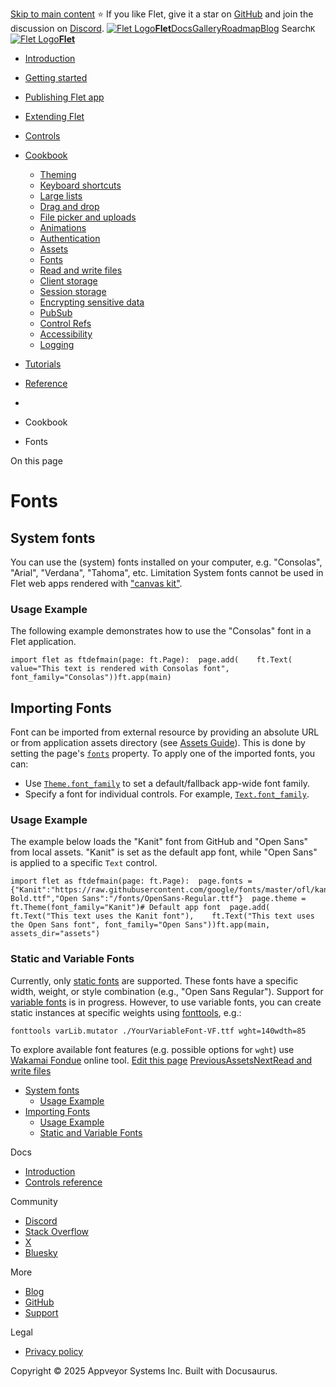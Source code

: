 [Skip to main content](https://flet.dev/docs/cookbook/fonts/#__docusaurus_skipToContent_fallback)
⭐️ If you like Flet, give it a star on [GitHub](https://github.com/flet-dev/flet) and join the discussion on [Discord](https://discord.gg/dzWXP8SHG8).
[![Flet Logo](https://flet.dev/img/logo.svg)**Flet**](https://flet.dev/)[Docs](https://flet.dev/docs/)[Gallery](https://flet.dev/gallery)[Roadmap](https://flet.dev/roadmap)[Blog](https://flet.dev/blog)
[](https://github.com/flet-dev/flet)
Search`K`
[![Flet Logo](https://flet.dev/img/logo.svg)**Flet**](https://flet.dev/)
  * [Introduction](https://flet.dev/docs/)
  * [Getting started](https://flet.dev/docs/getting-started/)
  * [Publishing Flet app](https://flet.dev/docs/publish)
  * [Extending Flet](https://flet.dev/docs/cookbook/fonts/)
  * [Controls](https://flet.dev/docs/controls)
  * [Cookbook](https://flet.dev/docs/cookbook/fonts/)
    * [Theming](https://flet.dev/docs/cookbook/theming)
    * [Keyboard shortcuts](https://flet.dev/docs/cookbook/keyboard-shortcuts)
    * [Large lists](https://flet.dev/docs/cookbook/large-lists)
    * [Drag and drop](https://flet.dev/docs/cookbook/drag-and-drop)
    * [File picker and uploads](https://flet.dev/docs/cookbook/file-picker-and-uploads)
    * [Animations](https://flet.dev/docs/cookbook/animations)
    * [Authentication](https://flet.dev/docs/cookbook/authentication)
    * [Assets](https://flet.dev/docs/cookbook/assets)
    * [Fonts](https://flet.dev/docs/cookbook/fonts)
    * [Read and write files](https://flet.dev/docs/cookbook/read-and-write-files)
    * [Client storage](https://flet.dev/docs/cookbook/client-storage)
    * [Session storage](https://flet.dev/docs/cookbook/session-storage)
    * [Encrypting sensitive data](https://flet.dev/docs/cookbook/encrypting-sensitive-data)
    * [PubSub](https://flet.dev/docs/cookbook/pub-sub)
    * [Control Refs](https://flet.dev/docs/cookbook/control-refs)
    * [Accessibility](https://flet.dev/docs/cookbook/accessibility)
    * [Logging](https://flet.dev/docs/cookbook/logging)
  * [Tutorials](https://flet.dev/docs/tutorials)
  * [Reference](https://flet.dev/docs/reference)


  * [](https://flet.dev/)
  * Cookbook
  * Fonts


On this page
# Fonts
## System fonts[​](https://flet.dev/docs/cookbook/fonts/#system-fonts "Direct link to System fonts")
You can use the (system) fonts installed on your computer, e.g. "Consolas", "Arial", "Verdana", "Tahoma", etc.
Limitation
System fonts cannot be used in Flet web apps rendered with ["canvas kit"](https://flet.dev/docs/reference/types/webrenderer#canvas_kit).
### Usage Example[​](https://flet.dev/docs/cookbook/fonts/#usage-example "Direct link to Usage Example")
The following example demonstrates how to use the "Consolas" font in a Flet application.
```
import flet as ftdefmain(page: ft.Page):  page.add(    ft.Text(      value="This text is rendered with Consolas font",      font_family="Consolas"))ft.app(main)
```

## Importing Fonts[​](https://flet.dev/docs/cookbook/fonts/#importing-fonts "Direct link to Importing Fonts")
Font can be imported from external resource by providing an absolute URL or from application assets directory (see [Assets Guide](https://flet.dev/docs/cookbook/assets)).
This is done by setting the page's [`fonts`](https://flet.dev/docs/controls/page#fonts) property.
To apply one of the imported fonts, you can:
  * Use [`Theme.font_family`](https://flet.dev/docs/reference/types/theme#font_family) to set a default/fallback app-wide font family.
  * Specify a font for individual controls. For example, [`Text.font_family`](https://flet.dev/docs/controls/text#font_family).


### Usage Example[​](https://flet.dev/docs/cookbook/fonts/#usage-example-1 "Direct link to Usage Example")
The example below loads the "Kanit" font from GitHub and "Open Sans" from local assets. "Kanit" is set as the default app font, while "Open Sans" is applied to a specific `Text` control.
```
import flet as ftdefmain(page: ft.Page):  page.fonts ={"Kanit":"https://raw.githubusercontent.com/google/fonts/master/ofl/kanit/Kanit-Bold.ttf","Open Sans":"/fonts/OpenSans-Regular.ttf"}  page.theme = ft.Theme(font_family="Kanit")# Default app font  page.add(    ft.Text("This text uses the Kanit font"),    ft.Text("This text uses the Open Sans font", font_family="Open Sans"))ft.app(main, assets_dir="assets")
```

### Static and Variable Fonts[​](https://flet.dev/docs/cookbook/fonts/#static-and-variable-fonts "Direct link to Static and Variable Fonts")
Currently, only [static fonts](https://developer.mozilla.org/en-US/docs/Web/CSS/CSS_Fonts/Variable_Fonts_Guide#standard_or_static_fonts) are supported. These fonts have a specific width, weight, or style combination (e.g., "Open Sans Regular").
Support for [variable fonts](https://developer.mozilla.org/en-US/docs/Web/CSS/CSS_Fonts/Variable_Fonts_Guide#variable_fonts) is in progress.
However, to use variable fonts, you can create static instances at specific weights using [fonttools](https://pypi.org/project/fonttools/), e.g.:
```
fonttools varLib.mutator ./YourVariableFont-VF.ttf wght=140wdth=85
```

To explore available font features (e.g. possible options for `wght`) use [Wakamai Fondue](https://wakamaifondue.com/beta/) online tool.
[Edit this page](https://github.com/flet-dev/website/edit/main/docs/cookbook/fonts.md)
[PreviousAssets](https://flet.dev/docs/cookbook/assets)[NextRead and write files](https://flet.dev/docs/cookbook/read-and-write-files)
  * [System fonts](https://flet.dev/docs/cookbook/fonts/#system-fonts)
    * [Usage Example](https://flet.dev/docs/cookbook/fonts/#usage-example)
  * [Importing Fonts](https://flet.dev/docs/cookbook/fonts/#importing-fonts)
    * [Usage Example](https://flet.dev/docs/cookbook/fonts/#usage-example-1)
    * [Static and Variable Fonts](https://flet.dev/docs/cookbook/fonts/#static-and-variable-fonts)


Docs
  * [Introduction](https://flet.dev/docs)
  * [Controls reference](https://flet.dev/docs/controls)


Community
  * [Discord](https://discord.gg/dzWXP8SHG8)
  * [Stack Overflow](https://stackoverflow.com/questions/tagged/flet)
  * [X](https://x.com/fletdev)
  * [Bluesky](https://bsky.app/profile/fletdev.bsky.social)


More
  * [Blog](https://flet.dev/blog)
  * [GitHub](https://github.com/flet-dev/flet)
  * [Support](https://flet.dev/support)


Legal
  * [Privacy policy](https://flet.dev/privacy-policy)


Copyright © 2025 Appveyor Systems Inc. Built with Docusaurus.
